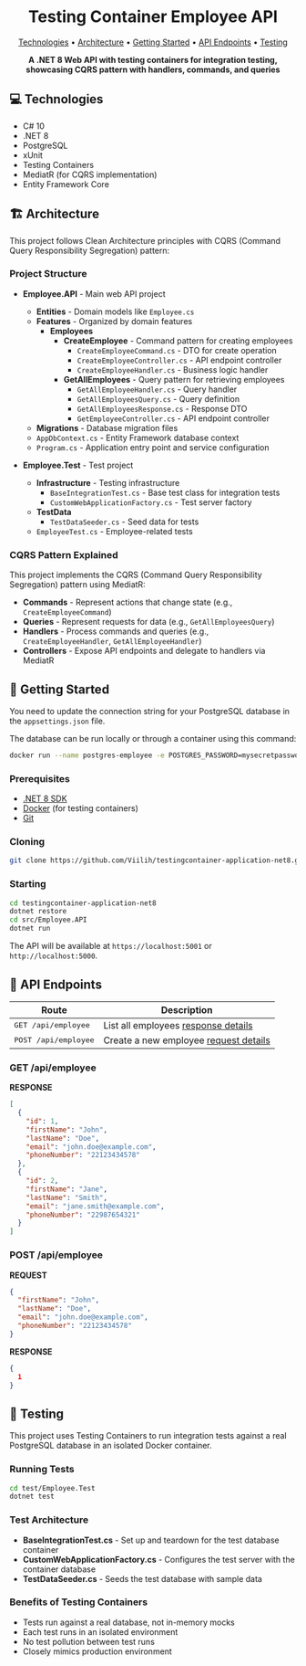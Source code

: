 <h1 align="center" style="font-weight: bold;">Testing Container Employee API</h1>

<p align="center">
  <a href="#tech">Technologies</a> •
  <a href="#architecture">Architecture</a> •
  <a href="#started">Getting Started</a> •
  <a href="#routes">API Endpoints</a> •
  <a href="#testing">Testing</a>
</p>

<p align="center">
  <b>A .NET 8 Web API with testing containers for integration testing, showcasing CQRS pattern with handlers, commands, and queries</b>
</p>

<h2 id="tech">💻 Technologies</h2>

- C# 10
- .NET 8
- PostgreSQL
- xUnit
- Testing Containers
- MediatR (for CQRS implementation)
- Entity Framework Core

<h2 id="architecture">🏗️ Architecture</h2>

This project follows Clean Architecture principles with CQRS (Command Query Responsibility Segregation) pattern:

### Project Structure

- **Employee.API** - Main web API project
  - **Entities** - Domain models like `Employee.cs`
  - **Features** - Organized by domain features
    - **Employees**
      - **CreateEmployee** - Command pattern for creating employees
        - `CreateEmployeeCommand.cs` - DTO for create operation
        - `CreateEmployeeController.cs` - API endpoint controller
        - `CreateEmployeeHandler.cs` - Business logic handler
      - **GetAllEmployees** - Query pattern for retrieving employees
        - `GetAllEmployeeHandler.cs` - Query handler
        - `GetAllEmployeesQuery.cs` - Query definition
        - `GetAllEmployeesResponse.cs` - Response DTO
        - `GetEmployeeController.cs` - API endpoint controller
  - **Migrations** - Database migration files
  - `AppDbContext.cs` - Entity Framework database context
  - `Program.cs` - Application entry point and service configuration

- **Employee.Test** - Test project
  - **Infrastructure** - Testing infrastructure
    - `BaseIntegrationTest.cs` - Base test class for integration tests
    - `CustomWebApplicationFactory.cs` - Test server factory
  - **TestData**
    - `TestDataSeeder.cs` - Seed data for tests
  - `EmployeeTest.cs` - Employee-related tests

### CQRS Pattern Explained

This project implements the CQRS (Command Query Responsibility Segregation) pattern using MediatR:

- **Commands** - Represent actions that change state (e.g., `CreateEmployeeCommand`)
- **Queries** - Represent requests for data (e.g., `GetAllEmployeesQuery`)
- **Handlers** - Process commands and queries (e.g., `CreateEmployeeHandler`, `GetAllEmployeeHandler`)
- **Controllers** - Expose API endpoints and delegate to handlers via MediatR

<h2 id="started">🚀 Getting Started</h2>

You need to update the connection string for your PostgreSQL database in the `appsettings.json` file.

The database can be run locally or through a container using this command:

```bash
docker run --name postgres-employee -e POSTGRES_PASSWORD=mysecretpassword -e POSTGRES_USER=postgres -e POSTGRES_DB=employeedb -p 5432:5432 -d postgres
```

### Prerequisites

- [.NET 8 SDK](https://dotnet.microsoft.com/download/dotnet/8.0)
- [Docker](https://www.docker.com/) (for testing containers)
- [Git](https://git-scm.com/)

### Cloning

```bash
git clone https://github.com/Viilih/testingcontainer-application-net8.git
```

### Starting

```bash
cd testingcontainer-application-net8
dotnet restore
cd src/Employee.API
dotnet run
```

The API will be available at `https://localhost:5001` or `http://localhost:5000`.

<h2 id="routes">📍 API Endpoints</h2>

| Route | Description |
|-------|------------|
| <kbd>GET /api/employee</kbd> | List all employees [response details](#get-employees-detail) |
| <kbd>POST /api/employee</kbd> | Create a new employee [request details](#post-employee-detail) |

<h3 id="get-employees-detail">GET /api/employee</h3>

**RESPONSE**
```json
[
  {
    "id": 1,
    "firstName": "John",
    "lastName": "Doe",
    "email": "john.doe@example.com",
    "phoneNumber": "22123434578"
  },
  {
    "id": 2,
    "firstName": "Jane",
    "lastName": "Smith",
    "email": "jane.smith@example.com",
    "phoneNumber": "22987654321"
  }
]
```

<h3 id="post-employee-detail">POST /api/employee</h3>

**REQUEST**
```json
{
  "firstName": "John",
  "lastName": "Doe",
  "email": "john.doe@example.com",
  "phoneNumber": "22123434578"
}
```

**RESPONSE**
```json
{
  1
}
```

<h2 id="testing">🧪 Testing</h2>

This project uses Testing Containers to run integration tests against a real PostgreSQL database in an isolated Docker container.

### Running Tests

```bash
cd test/Employee.Test
dotnet test
```

### Test Architecture

- **BaseIntegrationTest.cs** - Set up and teardown for the test database container
- **CustomWebApplicationFactory.cs** - Configures the test server with the container database
- **TestDataSeeder.cs** - Seeds the test database with sample data

### Benefits of Testing Containers

- Tests run against a real database, not in-memory mocks
- Each test runs in an isolated environment
- No test pollution between test runs
- Closely mimics production environment
